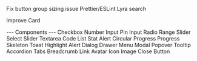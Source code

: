 Fix button group sizing issue
Prettier/ESLint
Lyra search

Improve Card

--- Components ---
Checkbox
Number Input
Pin Input
Radio
Range Slider
Select
Slider
Textarea
Code
List
Stat
Alert
Circular Progress
Progress
Skeleton
Toast
Highlight
Alert Dialog
Drawer
Menu
Modal
Popover
Tooltip
Accordion
Tabs
Breadcrumb
Link
Avatar
Icon
Image
Close Button